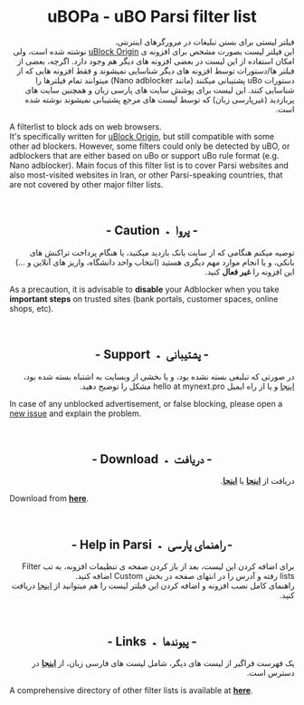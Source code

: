<h1 align="center">uBOPa - uBO Parsi filter list</h1>
<p dir="rtl">
فیلتر لیستی برای بستن تبلیغات در مرورگرهای اینترنتی.
  </br>
  این فیلتر لیست بصورت مشخص برای افزونه ی <a href="https://github.com/gorhill/uBlock/">uBlock Origin</a> نوشته شده است، ولی امکان استفاده از این لیست در بعضی افزونه های دیگر هم وجود دارد. اگرچه، بعضی از فیلتر ها/دستورات توسط افزونه های دیگر شناسایی نمیشوند و فقط افزونه هایی که از دستورات uBo پشتیبانی میکنند (مانند Nano adblocker) میتوانند تمام فیلترها را شناسایی کنند. این لیست برای پوشش سایت های پارسی زبان و همچنین سایت های پربازدید (غیرپارسی زبان) که توسط لیست های مرجع پشتیبانی نمیشوند نوشته شده است.
</p>
<p dir="ltr">
A filterlist to block ads on web browsers. </br>It's specifically written for <a href="https://github.com/gorhill/uBlock">uBlock Origin</a>, but still compatible with some other ad blockers. However, some filters could only be detected by uBO, or adblockers that are either based on uBo or support uBo rule format (e.g. Nano adblocker). Main focus of this filter list is to cover Parsi websites and also most-visited websites in Iran, or other Parsi-speaking countries, that are not covered by other major filter lists.
</p></br>
<h2  align="center">- Caution&nbsp&nbspپروا&nbsp&nbsp؞ -</h2>

<p dir="rtl">
توصیه میکنم هنگامی که از سایت بانک بازدید میکنید، یا هنگام پرداخت تراکنش های بانکی، و یا انجام موارد مهم دیگری هستید (انتخاب واحد دانشگاه، واریز های آنلاین و ...) این افزونه را <b>غیر فعال</b> کنید.
</p>
<p dir="ltr">
As a precaution, it is advisable to <b>disable</b> your Adblocker when you take <b>important steps</b> on trusted sites (bank portals, customer spaces, online shops, etc).
</p></br>
<h2  align="center">- Support&nbsp&nbspپشتیبانی&nbsp&nbsp؞ -</h2>
<p dir="rtl">
در صورتی که تبلیغی بسته نشده بود، و یا بخشی از وبسایت به اشتباه بسته شده بود، <a href="https://github.com/nimasaj/uBOPa/issues/new">اینجا</a> و یا از راه ایمیل hello at mynext.pro مشکل را توضیح دهید. 
</p>
<p dir="ltr">
In case of any unblocked advertisement, or false blocking, please open a <a href="https://github.com/nimasaj/uBOPa/issues/new">new issue</a> and explain the problem.
</p></br>
<h2  align="center">- Download&nbsp&nbspدریافت&nbsp&nbsp؞ -</h2>
<p dir="rtl">
دریافت از <a href=https://raw.githubusercontent.com/nimasaj/uBOPa/master/uBOPa.txt><b>اینجا</b></a> یا <a href=https://mynext.pro/uBOPa.txt><b>اینجا</b></a>.
</p>
<p dir="ltr">
Download from <a href=https://raw.githubusercontent.com/nimasaj/uBOPa/master/uBOPa.txt><b>here</b></a>.
</p></br>
<h2  align="center">- Help in Parsi&nbsp&nbspراهنمای پارسی&nbsp&nbsp؞ -</h2>
<p dir="rtl">
برای اضافه کردن این لیست، بعد از باز کردن صفحه ی تنظیمات افزونه، به تب Filter lists رفته و آدرس را در انتهای صفحه در بخش Custom اضافه کنید.</br>
راهنمای کامل نصب افزونه و اضافه کردن این فیلتر لیست را هم میتوانید از <a href="http://mynext.pro/uBO_installation_help_Parsi.pdf">اینجا</a> دریافت کنید.
</p></br>
<h2  align="center">- Links&nbsp&nbspپیوندها&nbsp&nbsp؞ -</h2>
<p dir="rtl">
یک فهرست فراگیر از لیست های دیگر، شامل لیست های فارسی زبان، از <a href=https://filterlists.com/><b> اینجا</b></a> در دسترس است.
</p>
<p dir="ltr">
A comprehensive directory of other filter lists is available at <a href=https://filterlists.com/><b>here</b></a>.
</p></br>
